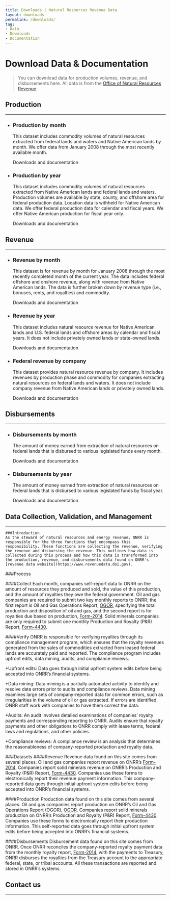 ```yaml
---
title: Downloads | Natural Resources Revenue Data
layout: downloads
permalink: /downloads/
tag:
- Data
- Downloads
- Documentation
---
```


# Download Data & Documentation

> You can download data for production volumes, revenue, and disbursements here. All data is from the [Office of Natural Resources Revenue](https://www.onrr.gov/).


## Production
--------------------------------------------------------------------------------

<ul class="list-sections list-unstyled">
  <li class="downloads-download_links">
    <h3 id="production-by-month">Production by month</h3>
    <p>This dataset includes commodity volumes of natural resources extracted from federal lands and waters and Native American lands by month. We offer data from January 2008 through the most recently available month.</p>
    <download-data-link to="/downloads/federal-production-by-month/">Downloads and documentation</download-data-link>
  </li>
  <li class="downloads-download_links">
    <h3 id="federal-lands-and-waters">Production by year</h3>
    <p>This dataset includes commodity volumes of natural resources extracted from Native American lands and federal lands and waters. Production volumes are available by state, county, and offshore area for federal production data. Location data is <glossary-term>withheld</glossary-term> for Native American data. We offer federal production data for calendar and fiscal years. We offer Native American production for fiscal year only. </p>
    <download-data-link to="/downloads/federal-production/">Downloads and documentation</download-data-link>
  </li>
</ul>

## Revenue
--------------------------------------------------------------------------------
<ul class="list-sections list-unstyled">
  <!--Revenue by month-->
  <li class="downloads-download_links">
    <h3 id="revenue-by-month">Revenue by month</h3>
    <p>This dataset is for revenue by month for January 2008 through the most recently completed month of the current year. The data includes federal offshore and onshore revenue, along with revenue from Native American lands. The data is further broken down by revenue type (i.e., bonuses, rents, and royalties) and commodity.</p>
    <download-data-link to="/downloads/federal-revenue-by-month/">Downloads and documentation</download-data-link>
  </li>
  <!--Federal revenue by location-->
  <li class="downloads-download_links">
    <h3 id="revenue-by-year">Revenue by year</h3>
    <p>This dataset includes natural resource revenue for Native American lands and U.S. federal lands and offshore areas by calendar and fiscal years. It does not include privately owned lands or state-owned lands.</p>
    <download-data-link to="/downloads/federal-revenue-by-location/">Downloads and documentation</download-data-link>
  </li>
  <!--Federal revenue by company-->
  <li class="downloads-download_links">
    <h3 id="all-revenue">Federal revenue by company</h3>
    <p>This dataset provides natural resource revenue by company. It includes revenues by production phase and commodity for companies extracting natural resources on federal lands and waters. It does not include company revenue from Native American lands or privately owned lands.</p>
    <download-data-link to="/downloads/federal-revenue-by-company/">Downloads and documentation</download-data-link>
  </li>
</ul>

## Disbursements
--------------------------------------------------------------------------------

<ul class="list-sections list-unstyled">
  <li class="downloads-download_links">
    <h3 id="disbursements-by-month">Disbursements by month</h3>
    <p>The amount of money earned from extraction of natural resources on federal lands that is disbursed to various legislated funds every month.</p>
    <download-data-link to="/downloads/federal-disbursements-by-month/">Downloads and documentation</download-data-link>
  </li>
</ul>

<ul class="list-sections list-unstyled">
  <li class="downloads-download_links">
    <h3 id="disbursements-by-year">Disbursements by year</h3>
    <p>The amount of money earned from extraction of natural resources on federal lands that is disbursed to various legislated funds by fiscal year.</p>
    <download-data-link to="/downloads/disbursements/">Downloads and documentation</download-data-link>
  </li>
</ul>

## Data Collection, Validation, and Management
--------------------------------------------------------------------------------
    ###Introduction
    As the steward of natural resources and energy revenue, ONRR is responsible for the three functions that encompass this responsibility. These functions are collecting the revenue, verifying the revenue and disbursing the revenue. This outlines how data is collected during this process and how this data is transformed into the production, revenue, and disbursements data found on ONRR's  [revenue data website](https://www.revenuedata.doi.gov).

 ###Process

 ####Collect
 Each month, companies self-report data to ONRR on the amount of resources they produced and sold, the value of this production, and the amount of royalties they owe the federal government.  Oil and gas companies are required to submit two key monthly reports to ONRR; the first report is Oil and Gas Operations Report, [OGOR](https://www.onrr.gov/ReportPay/PDFDocs/4054-a.pdf), specifying the total production and disposition of oil and gas, and the second report is for royalties due based on production,  [Form-2014](https://www.onrr.gov/ReportPay/royalty-reporting.htm).  Solid minerals companies are only required to submit one monthly Production and Royalty (P&R) Report, [Form-4430](https://www.onrr.gov/ReportPay/solids.htm).

 ####Verify
 ONRR is responsible for verifying royalties through its compliance management program, which ensures that the royalty revenues generated from the sales of commodities extracted from leased federal lands are accurately paid and reported. The compliance program includes upfront edits, data mining, audits, and compliance reviews.

 *Upfront edits: Data goes through initial upfront system edits before being accepted into ONRR’s financial systems.

 *Data mining: Data mining is a partially automated activity to identify and resolve data errors prior to audits and compliance reviews. Data mining examines large sets of company-reported data for common errors, such as irregularities in the volume of oil or gas extracted.  If errors are identified, ONRR staff work with companies to have them correct the data.

 *Audits: An audit involves detailed examinations of companies’ royalty payments and corresponding reporting to ONRR.  Audits ensure that royalty payments and other obligations to ONRR comply with lease terms, federal laws and regulations, and other policies.

 *Compliance reviews: A compliance review is an analysis that determines the reasonableness of company-reported production and royalty data.

###Datasets
 ####Revenue
 Revenue data found on this site comes from several places. Oil and gas companies report revenue on ONRR’s [Form-2014](https://www.onrr.gov/ReportPay/royalty-reporting.htm). Companies report solid minerals revenue on ONRR’s Production and Royalty (P&R) Report, [Form-4430](https://www.onrr.gov/ReportPay/solids.htm). Companies use these forms to electronically report their revenue payment information. This company-reported data goes through initial upfront system edits before being accepted into ONRR’s financial systems.

####Production
Production data found on this site comes from several places. Oil and gas companies report production on ONRR’s Oil and Gas Operations Report (OGOR), [OGOR](https://www.onrr.gov/ReportPay/PDFDocs/4054-a.pdf). Companies report solid minerals production on ONRR’s Production and Royalty (P&R) Report, [Form-4430](https://www.onrr.gov/ReportPay/solids.htm). Companies use these forms to electronically report their production information. This self-reported data goes through initial upfront system edits before being accepted into ONRR’s financial systems.

####Disbursements
  Disbursement data found on this site comes from ONRR.  Once ONRR reconciles the company-reported royalty payment data from the monthly royalty report, [Form-2014](https://www.onrr.gov/ReportPay/royalty-reporting.htm), with the payments to Treasury, ONRR disburses the royalties from the Treasury account to the appropriate federal, state, or tribal accounts. All these transactions are reported and stored in ONRR’s systems.

## Contact us

--------------------------------------------------------------------------------
